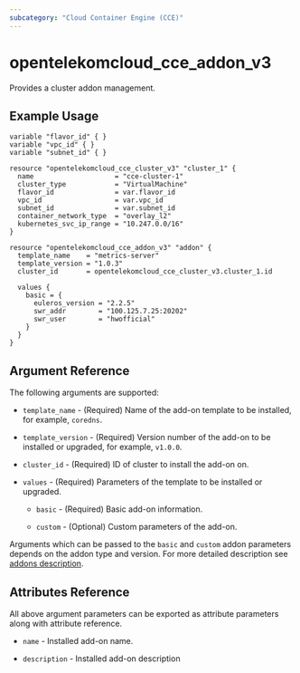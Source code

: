 ```yaml
---
subcategory: "Cloud Container Engine (CCE)"
---
```


# opentelekomcloud_cce_addon_v3

Provides a cluster addon management.

## Example Usage

```hcl
variable "flavor_id" { }
variable "vpc_id" { }
variable "subnet_id" { }

resource "opentelekomcloud_cce_cluster_v3" "cluster_1" {
  name                    = "cce-cluster-1"
  cluster_type            = "VirtualMachine"
  flavor_id               = var.flavor_id
  vpc_id                  = var.vpc_id
  subnet_id               = var.subnet_id
  container_network_type  = "overlay_l2"
  kubernetes_svc_ip_range = "10.247.0.0/16"
}

resource "opentelekomcloud_cce_addon_v3" "addon" {
  template_name    = "metrics-server"
  template_version = "1.0.3"
  cluster_id       = opentelekomcloud_cce_cluster_v3.cluster_1.id

  values {
    basic = {
      euleros_version = "2.2.5"
      swr_addr        = "100.125.7.25:20202"
      swr_user        = "hwofficial"
    }
  }
}
```

## Argument Reference

The following arguments are supported:

* `template_name` - (Required) Name of the add-on template to be installed, for example, `coredns`.

* `template_version` - (Required) Version number of the add-on to be installed or upgraded, for example, `v1.0.0`.

* `cluster_id` - (Required) ID of cluster to install the add-on on.

* `values` - (Required) Parameters of the template to be installed or upgraded.

    * `basic` - (Required) Basic add-on information.

    * `custom` - (Optional) Custom parameters of the add-on.

Arguments which can be passed to the `basic` and `custom` addon parameters depends on the addon type and version.
For more detailed description see [addons description](https://github.com/opentelekomcloud/terraform-provider-opentelekomcloud/blob/devel/opentelekomcloud/services/cce/addon-templates.md).

## Attributes Reference

All above argument parameters can be exported as attribute parameters along with attribute reference.

* `name` - Installed add-on name.

* `description` - Installed add-on description
